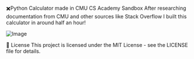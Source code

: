 ✖️Python Calculator made in CMU CS Academy Sandbox
After researching documentation from CMU and other sources like Stack Overflow I built this calculator in around half an hour!

![Image](https://github.com/user-attachments/assets/53bae8b7-a2f0-477a-9fcb-5b873bac904b)

📄 License
This project is licensed under the MIT License - see the LICENSE file for details.

